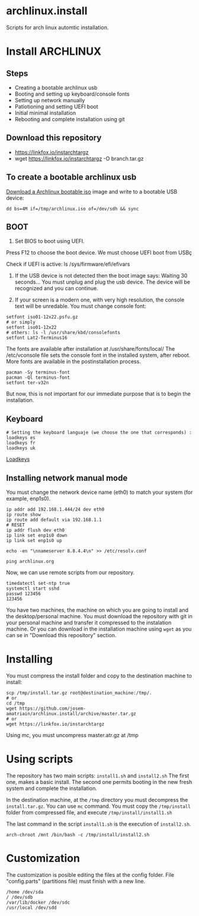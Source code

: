 # archlinux.install
Scripts for arch linux automtic installation.

# Install ARCHLINUX


## Steps
 
 * Creating a bootable archlinux usb
 * Booting and setting up keyboard/console fonts
 * Setting up network manually
 * Patiotioning and setting UEFI boot
 * Initial minimal installation
 * Rebooting and complete installation using git

## Download this repository
 * https://linkfox.io/instarchtargz
 * wget https://linkfox.io/instarchtargz -O branch.tar.gz
 

## To create a bootable archlinux usb
[Download a Archlinux bootable iso](https://www.archlinux.org/download/) image and write to a bootable USB device:

```
dd bs=4M if=/tmp/archlinux.iso of=/dev/sdh && sync
```

## BOOT


1. Set BIOS to boot using UEFI.

Press F12 to choose the boot device. We must choose UEFI boot from USBç

Check if UEFI is active:
ls /sys/firmware/efi/efivars

1. If the USB device is not detected then the boot image says: Waiting 30 seconds...
You must unplug and plug the usb device. The device will be recognized and you can continue.

1. If your screen is a modern one, with very high resolution, the console text will be unredable. You must change console font:

```
setfont iso01-12x22.psfu.gz
# or simply
setfont iso01-12x22
# others: ls -l /usr/share/kbd/consolefonts
setfont Lat2-Terminus16
``` 
The fonts are available after installation at /usr/share/fonts/local/
The /etc/vconsole file sets the console font in the installed system, after reboot. More fonts are available in the postinstallation process. 
```
pacman -Sy terminus-font 
pacman -Ql terminus-font
setfont ter-v32n
```

But now, this is not important for our immediate purpose that is to begin the installation.

## Keyboard

```
# Setting the keyboard languaje (we choose the one that corresponds) : 
loadkeys es
loadkeys fr
loadkeys uk

```
[Loadkeys](https://wiki.archlinux.org/index.php/Linux_console/Keyboard_configuration#Loadkeys)


## Installing network manual mode

You must change the network device name (eth0) to match your system (for example, enp1s0).  

```
ip addr add 192.168.1.444/24 dev eth0
ip route show 
ip route add default via 192.168.1.1
# RESET
ip addr flush dev eth0
ip link set enp1s0 down
ip link set enp1s0 up

echo -en "\nnameserver 8.8.4.4\n" >> /etc/resolv.conf

ping archlinux.org
```

Now, we can use remote scripts from our repository.


```
timedatectl set-ntp true
systemctl start sshd 
passwd 123456
123456
```

You have two machines, the machine on which you are going to install and the desktop/personal machine.
You must download the repository with git in your personal machine and transfer it compressed to the instalation machine. 
Or you can download in the installation machine using ```wget``` as you can se in "Download this repository" section.


# Installing

You must compress the install folder and copy to the destination machine to install:
```
scp /tmp/install.tar.gz root@destination_machine:/tmp/.
# or
cd /tmp
wget https://github.com/josem-amatriain/archlinux.install/archive/master.tar.gz
# or 
wget https://linkfox.io/instarchtargz

```

Using mc, you must uncompress master.atr.gz at /tmp


# Using scripts

The repository has two main scripts: ```install1.sh``` and ```install2.sh```
The first one, makes a basic install. The second one permits booting in the new fresh system and complete the installation.

In the destination machine, at the ```/tmp``` directory you must decompress the ```install.tar.gz```. You can use ```mc``` command. You must copy the ```/tmp/install``` folder from compressed file, and execute ```/tmp/install/install1.sh```

The last command in the script ```install1.sh``` is the execution of ```install2.sh```.
```
arch-chroot /mnt /bin/bash -c /tmp/install/install2.sh
```

# Customization
The customization is posible editing the files at the config folder.
File "config.parts" (partitions file) must finish with a new line.

```
/home /dev/sda
/ /dev/sdb 
/var/lib/docker /dev/sdc
/usr/local /dev/sdd
```


